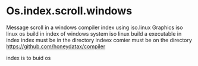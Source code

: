 # Os.index.scroll.windows
Message scroll in a windows compiler index using iso.linux
Graphics iso linux os build in index of windows system iso linux build a executable in index index must be in the directory indeex comier must be on the directory https://github.com/honeydatax/compiler

index is to buid os



